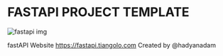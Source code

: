 # FASTAPI PROJECT TEMPLATE
<img title="fastapi" alt="fastapi img" src="https://fastapi.tiangolo.com/img/logo-margin/logo-teal.png">

fastAPI Website https://fastapi.tiangolo.com
Created by @hadyanadam